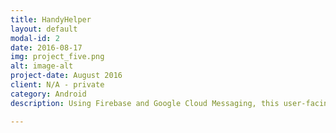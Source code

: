 ```yaml
---
title: HandyHelper
layout: default
modal-id: 2
date: 2016-08-17
img: project_five.png
alt: image-alt
project-date: August 2016
client: N/A - private
category: Android 
description: Using Firebase and Google Cloud Messaging​, this user-facing app is designed to serve as "the uber for handymen". Users are able to locate and communicate with handymen in real-time. The core functionality is chat, enabling users to communicate their needs, exchange contact information and finalize details. Using a variety of material design, network databases, and Firebase/Google API, handymen and users are able to meet in virtual marketplace to exchange services/needs. Currently, this app and HandyHelper Pro (see other project) is in alpha version. 

---
```

